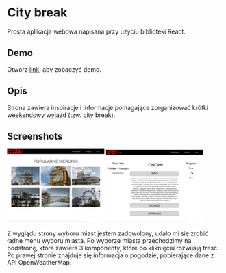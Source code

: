 # City break

Prosta aplikacja webowa napisana przy użyciu biblioteki React.

## Demo

Otwórz [link](https://kstajer.github.io/city-break/), aby zobaczyć demo.

## Opis

Strona zawiera inspiracje i informacje pomagające zorganizować krótki weekendowy wyjazd (tzw. city break). 

## Screenshots

<img src="src/data/scr1.png" width="45%"/> <img src="src/data/scr2.png" width="45%"/>

Z wyglądu strony wyboru miast jestem zadowolony, udało mi się zrobić ładne menu wyboru miasta. Po wyborze miasta przechodzimy na podstronę, która zawiera 3 komponenty, które po kliknięciu rozwijają treść. Po prawej stronie znajduje się informacja o pogodzie, pobierające dane z API OpenWeatherMap. 
